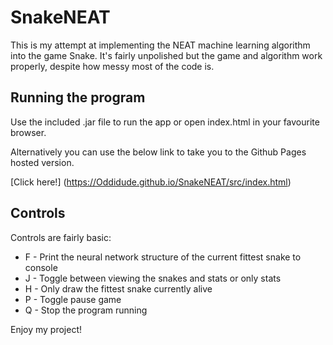 # SnakeNEAT

This is my attempt at implementing the NEAT machine learning algorithm into the game Snake.
It's fairly unpolished but the game and algorithm work properly, despite how messy most of the code is.

## Running the program

Use the included .jar file to run the app or open index.html in your favourite browser.

Alternatively you can use the below link to take you to the Github Pages hosted version.

[Click here!] (https://Oddidude.github.io/SnakeNEAT/src/index.html)

## Controls

Controls are fairly basic:

- F - Print the neural network structure of the current fittest snake to console
- J - Toggle between viewing the snakes and stats or only stats
- H - Only draw the fittest snake currently alive
- P - Toggle pause game
- Q - Stop the program running

Enjoy my project!
